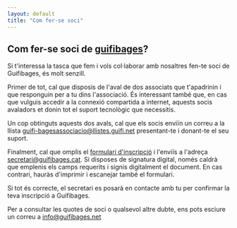 ```yaml
---
layout: default
title: "Com fer-se soci"
---
```


## Com fer-se soci de [guifibages](https://guifibages.cat)?

Si t'interessa la tasca que fem i vols col·laborar amb nosaltres fen-te soci de Guifibages, és molt senzill. 

Primer de tot, cal que disposis de l'aval de dos associats que t'apadrinin i que responguin per a tu dins l'associació. És interessant també que, en cas que vulguis accedir a la connexió compartida a internet, aquests socis avaladors et donin tot el suport tecnològic que necessitis.

Un cop obtinguts aquests dos avals, cal que els socis enviïn un correu a la llista [guifi-bagesassociacio@llistes.guifi.net](mailto:guifi-baegsassociacio@llistes.guifi.net) presentant-te i donant-te el seu suport. 

Finalment, cal que omplis el [formulari d'inscripció](/files/associacio/FormulariAltaSoci.pdf) i l'enviïs a l'adreça [secretari@guifibages.cat](mailto:secretari@guifibages.cat). Si disposes de signatura digital, només caldrà que emplenis els camps requerits i signis digitalment el document. En cas contrari, hauràs d'imprimir i escanejar també el formulari.

Si tot és correcte, el secretari es posarà en contacte amb tu per confirmar la teva inscripció a Guifibages.

Per a consultar les quotes de soci o qualsevol altre dubte, ens pots esciure un correu a [info@guifibages.net](mailto:info@guifibages.net)
